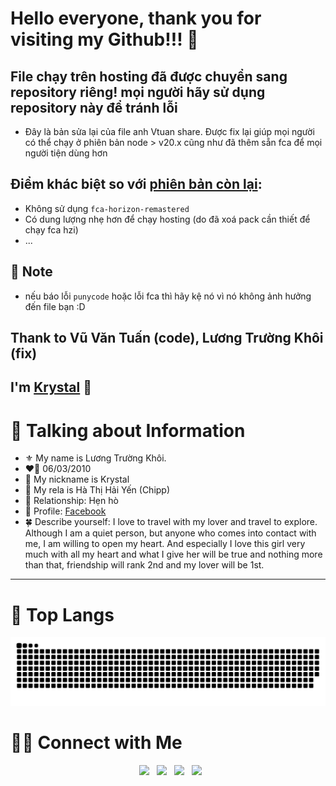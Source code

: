# Hello everyone, thank you for visiting my Github!!! 👋
## File chạy trên hosting đã được chuyển sang repository riêng! mọi người hãy sử dụng repository này để tránh lỗi
- Đây là bản sửa lại của file anh Vtuan share. Được fix lại giúp mọi người có thể chạy ở phiên bản node > v20.x cũng như đã thêm sẵn fca để mọi người tiện dùng hơn
## Điểm khác biệt so với [phiên bản còn lại](https://github.com/LunarKrystal/Niio-Lunar-New-Year-2025):
- Không sử dụng ```fca-horizon-remastered```
- Có dung lượng nhẹ hơn để chạy hosting (do đã xoá pack cần thiết để chạy fca hzi)
- ...
## 📝 Note
- nếu báo lỗi ```punycode``` hoặc lỗi fca thì hãy kệ nó vì nó không ảnh hưởng đến file bạn :D
## Thank to Vũ Văn Tuấn (code), Lương Trường Khôi (fix)
## I'm [Krystal](https://www.facebook.com/Khoi.Meta) 👋

# 📰 Talking about Information
-   ⚜️ My name is Lương Trường Khôi.
-   ❤️‍🔥 06/03/2010
-   💬 My nickname is Krystal
-   💬 My rela is Hà Thị Hải Yến (Chipp)
-   💓 Relationship: Hẹn hò
-   🍁 Profile: [Facebook](https://www.facebook.com/Khoi.Meta)
-   🍀 Describe yourself: I love to travel with my lover and travel to explore. Although I am a quiet person, but anyone who comes into contact with me, I am willing to open my heart. And especially I love this girl very much with all my heart and what I give her will be true and nothing more than that, friendship will rank 2nd and my lover will be 1st.
<hr>

# 📖 Top Langs
<picture>
  <source media="(prefers-color-scheme: dark)" srcset="https://raw.githubusercontent.com/platane/platane/output/github-contribution-grid-snake-dark.svg">
  <source media="(prefers-color-scheme: light)" srcset="https://raw.githubusercontent.com/platane/platane/output/github-contribution-grid-snake.svg">
  <img alt="github contribution grid snake animation" src="https://raw.githubusercontent.com/platane/platane/output/github-contribution-grid-snake.svg">
</picture>

# 🤝🏻 Connect with Me
<p align="center">
&nbsp; <a href="https://www.instagram.com/Luong_TruongKhoi" target="_blank" rel="noopener noreferrer"><img src="https://img.icons8.com/plasticine/100/000000/instagram-new.png" width="100" /></a>    
&nbsp; <a href="https://github.com/LunarKrystal" target="_blank" rel="noopener noreferrer"><img src="https://img.icons8.com/plasticine/100/000000/github.png" width="100" /></a>
&nbsp; <a href="https://www.facebook.com/Khoi.Meta" target="_blank" rel="noopener noreferrer"><img src="https://img.icons8.com/plasticine/100/000000/facebook.png"  width="100" /></a>
&nbsp; <a href="mailto:khoi0603k@gmail.com" target="_blank" rel="noopener noreferrer"><img src="https://img.icons8.com/plasticine/100/000000/gmail.png"  width="100" /></a>
</p>
